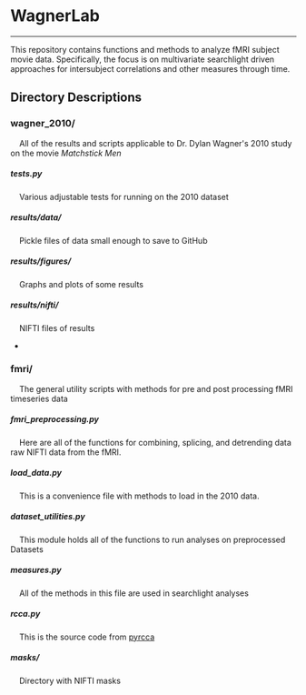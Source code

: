 # WagnerLab
---
This repository contains functions and methods to analyze fMRI subject movie data.  Specifically, the focus is on
multivariate searchlight driven approaches for intersubject correlations and other measures through time. 

## Directory Descriptions

### wagner_2010/
&nbsp;&nbsp;&nbsp;&nbsp;All of the results and scripts applicable to Dr. Dylan Wagner's 2010 study on the movie <em>Matchstick Men</em>

##### tests.py
&nbsp;&nbsp;&nbsp;&nbsp;Various adjustable tests for running on the 2010 dataset

##### results/data/
&nbsp;&nbsp;&nbsp;&nbsp;Pickle files of data small enough to save to GitHub
##### results/figures/ 
&nbsp;&nbsp;&nbsp;&nbsp;Graphs and plots of some results
##### results/nifti/ 
&nbsp;&nbsp;&nbsp;&nbsp;NIFTI files of results

-
### fmri/
&nbsp;&nbsp;&nbsp;&nbsp;The general utility scripts with methods for pre and post processing fMRI timeseries data

##### fmri_preprocessing.py
&nbsp;&nbsp;&nbsp;&nbsp;Here are all of the functions for combining, splicing, and detrending data raw NIFTI data from the fMRI. 

##### load_data.py
&nbsp;&nbsp;&nbsp;&nbsp;This is a convenience file with methods to load in the 2010 data.

##### dataset_utilities.py
&nbsp;&nbsp;&nbsp;&nbsp;This module holds all of the functions to run analyses on preprocessed Datasets

##### measures.py
&nbsp;&nbsp;&nbsp;&nbsp;All of the methods in this file are used in searchlight analyses

##### rcca.py
&nbsp;&nbsp;&nbsp;&nbsp;This is the source code from [pyrcca](https://github.com/gallantlab/pyrcca/blob/master/rcca.py) 

##### masks/
&nbsp;&nbsp;&nbsp;&nbsp;Directory with NIFTI masks

